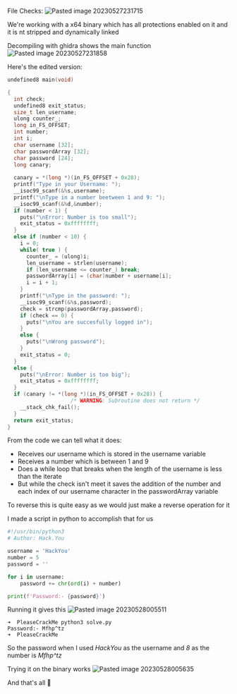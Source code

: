 File Checks: 
![Pasted image 20230527231715](https://github.com/h4ckyou/h4ckyou.github.io/assets/127159644/5b232423-86a2-4922-a417-273aa508c7b0)

We're working with a x64 binary which has all protections enabled on it and it is nt stripped and dynamically linked 

Decompiling with ghidra shows the main function
![Pasted image 20230527231858](https://github.com/h4ckyou/h4ckyou.github.io/assets/127159644/bd2a61b5-f783-49a5-95c6-c94bf8e49cce)

Here's the edited version:

```c
undefined8 main(void)

{
  int check;
  undefined8 exit_status;
  size_t len_username;
  ulong counter_;
  long in_FS_OFFSET;
  int number;
  int i;
  char username [32];
  char passwordArray [32];
  char password [24];
  long canary;
  
  canary = *(long *)(in_FS_OFFSET + 0x28);
  printf("Type in your Username: ");
  __isoc99_scanf(&%s,username);
  printf("\nType in a number beetween 1 and 9: ");
  __isoc99_scanf(&%d,&number);
  if (number < 1) {
    puts("\nError: Number is too small");
    exit_status = 0xffffffff;
  }
  else if (number < 10) {
    i = 0;
    while( true ) {
      counter_ = (ulong)i;
      len_username = strlen(username);
      if (len_username <= counter_) break;
      passwordArray[i] = (char)number + username[i];
      i = i + 1;
    }
    printf("\nType in the password: ");
    __isoc99_scanf(&%s,password);
    check = strcmp(passwordArray,password);
    if (check == 0) {
      puts("\nYou are succesfully logged in");
    }
    else {
      puts("\nWrong password");
    }
    exit_status = 0;
  }
  else {
    puts("\nError: Number is too big");
    exit_status = 0xffffffff;
  }
  if (canary != *(long *)(in_FS_OFFSET + 0x28)) {
                    /* WARNING: Subroutine does not return */
    __stack_chk_fail();
  }
  return exit_status;
}
```


From the code we can tell what it does:

- Receives our username which is stored in the username variable
- Receives a number which is between 1 and 9
- Does a while loop that breaks when the length of the username is less than the iterate 
- But while the check isn't meet it saves the addition of the number and each index of our username character in the passwordArray variable

To reverse this is quite easy as we would just make a reverse operation for it

I made a script in python to accomplish that for us

```python
#!/usr/bin/python3
# Author: Hack.You

username = 'HackYou'
number = 5
password = ''

for i in username:
	password += chr(ord(i) + number)

print(f'Password:- {password}')
```

Running it gives this
![Pasted image 20230528005511](https://github.com/h4ckyou/h4ckyou.github.io/assets/127159644/7c74b9c8-e127-4da0-866c-a3561adf0c15)

```
➜  PleaseCrackMe python3 solve.py 
Password:- Mfhp^tz
➜  PleaseCrackMe 
```

So the password when I used *HackYou* as the username and *8* as the number is *Mfhp^tz*

Trying it on the binary works
![Pasted image 20230528005635](https://github.com/h4ckyou/h4ckyou.github.io/assets/127159644/068a44af-fc92-45e7-9764-2a757bd1819b)

And that's all 👻

